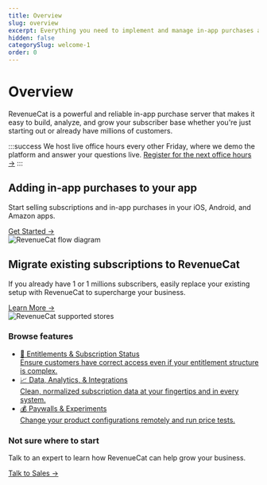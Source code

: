 ```yaml
---
title: Overview
slug: overview
excerpt: Everything you need to implement and manage in-app purchases and subscriptions
hidden: false
categorySlug: welcome-1
order: 0
---
```


# Overview

RevenueCat is a powerful and reliable in-app purchase server that makes it easy to build, analyze, and grow your subscriber base whether you're just starting out or already have millions of customers.

:::success
We host live office hours every other Friday, where we demo the platform and answer your questions live. [Register for the next office hours →](https://app.livestorm.co/revenuecat/live-revenuecat-demo?type=detailed)
:::

## Adding in-app purchases to your app

<section class="get-started landing"> <div class="get-started-description"> <p>Start selling subscriptions and in-app purchases in your iOS, Android, and Amazon apps. </p> <a class="cta" href="/docs/building-new" target="_self">Get Started →</a> </div> <div class="get-started-image resources"> <img src="https://revenuecat.dreamhosters.com/wp-content/uploads/2023/11/Powering-existing-subscriptions-with-RevenueCat-1.png" alt="RevenueCat flow diagram" /> </div></section>

## Migrate existing subscriptions to RevenueCat

<section class="get-started landing"> <div class="get-started-description"> <p>If you already have 1 or 1 millions subscribers, easily replace your existing setup with RevenueCat to supercharge your business. </p> <a class="cta" href="/docs/existing-apps" target="_self">Learn More →</a> </div> <div class="get-started-image resources"> <img src="https://revenuecat.dreamhosters.com/wp-content/uploads/2023/11/Powering-existing-subscriptions-with-RevenueCat.png" alt="RevenueCat supported stores" /> </div></section>

### Browse features

<section class="get-started landing three-column"> <ul class="ctas"> <li> <a href="/docs/entitlements" target="_self"> <div class="name">🔑 Entitlements & Subscription Status</div> <div class="description">Ensure customers have correct access even if your entitlement structure is complex. </div> </a> </li> <li> <a href="/docs/integrations" target="_self"> <div class="name">📈 Data, Analytics, & Integrations</div> <div class="description">Clean, normalized subscription data at your fingertips and in every system. </div> </a> </li> <li> <a href="/docs/experiments-v1" target="_self"> <div class="name">💰 Paywalls & Experiments</div> <div class="description">Change your product configurations remotely and run price tests.</div> </a> </li> </ul></section>

### Not sure where to start

Talk to an expert to learn how RevenueCat can help grow your business.

<a class="cta" href="https://www.revenuecat.com/talk-to-sales/" target="_blank">Talk to Sales →</a>
